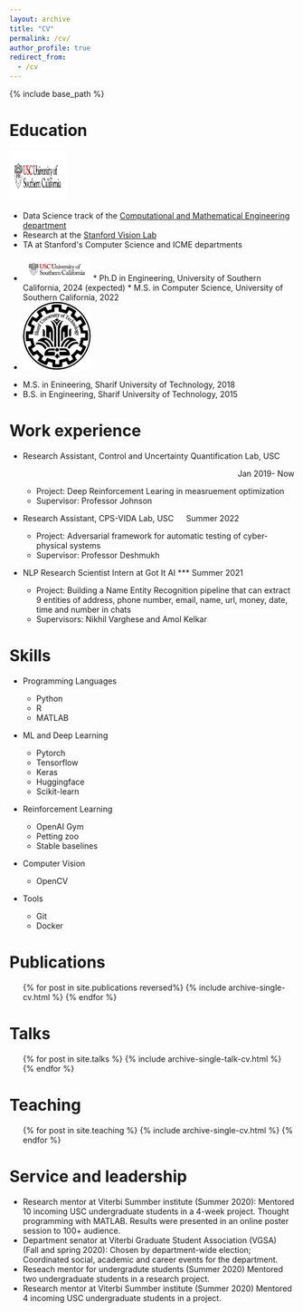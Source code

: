 ```yaml
---
layout: archive
title: "CV"
permalink: /cv/
author_profile: true
redirect_from:
  - /cv
---
```


{% include base_path %}

Education
======
<div class="flexcontainer"> <div> <a href="https://usc.edu" onclick="trackOutboundLink(this);"> <img height="89px" src="/images/usc_logo.png" width="100px"> </a> </div> <div> <ul> <li>Data Science track of the <a href="https://icme.stanford.edu" onclick="trackOutboundLink(this);">Computational and Mathematical Engineering department</a></li> <li>Research at the <a href="http://svl.stanford.edu" onclick="trackOutboundLink(this);">Stanford Vision Lab</a></li> <li>TA at Stanford's Computer Science and ICME departments</li> </ul> </div> </div>

- <img src="/images/usc_logo.png" alt="USC" width="120">  
  * Ph.D in Engineering, University of Southern California, 2024 (expected)
  * M.S. in Computer Science, University of Southern California, 2022
- <img src="/images/sharif_logo.png" alt="SUT" height="120" width="120">  
* M.S. in Enineering, Sharif University of Technology, 2018
* B.S. in Engineering, Sharif University of Technology, 2015 



Work experience
======
* Research Assistant, Control and Uncertainty Quantification Lab, USC &emsp; <div style="text-align: right"> Jan 2019- Now </div> 
  * Project: Deep Reinforcement Learing in measruement optimization
  * Supervisor: Professor Johnson

* Research Assistant, CPS-VIDA Lab, USC &emsp; Summer 2022
  * Project: Adversarial framework for automatic testing of cyber-physical systems
  * Supervisor: Professor Deshmukh

* NLP Research Scientist Intern at Got It AI *** Summer 2021
  * Project: Building a Name Entity Recognition pipeline that can extract 9 entities of address, phone number, email, name, url, money, date, time and number in chats
  * Supervisors: Nikhil Varghese and Amol Kelkar

  
Skills
======
* Programming Languages
  * Python
  * R
  * MATLAB

* ML and Deep Learning
  * Pytorch
  * Tensorflow
  * Keras
  * Huggingface
  * Scikit-learn

* Reinforcement Learning
  * OpenAI Gym
  * Petting zoo
  * Stable baselines


* Computer Vision
  * OpenCV

* Tools
  * Git
  * Docker

Publications
======
  <ul>{% for post in site.publications reversed%}
    {% include archive-single-cv.html %}
  {% endfor %}</ul>
  
Talks
======
  <ul>{% for post in site.talks %}
    {% include archive-single-talk-cv.html %}
  {% endfor %}</ul>
  
Teaching
======
  <ul>{% for post in site.teaching %}
    {% include archive-single-cv.html %}
  {% endfor %}</ul>
  
Service and leadership
======
* Research mentor at Viterbi Summber institute (Summer 2020): 
 Mentored 10 incoming USC undergraduate students in a 4-week project. Thought programming with MATLAB. Results were presented in an online poster session to 100+ audience.
* Department senator at Viterbi Graduate Student Association (VGSA) (Fall and spring 2020): 
Chosen by department-wide election; Coordinated social, academic and career events for the department. 
* Reseach mentor for undergradute students (Summer 2020)
 Mentored two undergraduate students in a research project. 
* Research mentor at Viterbi Summber institute (Summer 2020)
 Mentored 4 incoming USC undergraduate students in a project. 

